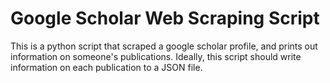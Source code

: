 # Google Scholar Web Scraping Script

This is a python script that scraped a google scholar profile, and prints out information on someone's publications. Ideally, this script should write information on each publication to a JSON file.
